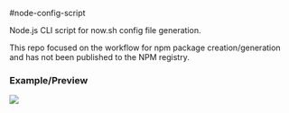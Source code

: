 #node-config-script

Node.js CLI script for now.sh config file generation. 

This repo focused on the workflow for npm package creation/generation and has not been published to the NPM registry. 

### Example/Preview

![](https://user-images.githubusercontent.com/30557542/65118468-1d951f00-d9b9-11e9-996f-99642a9b4c0e.gif)


